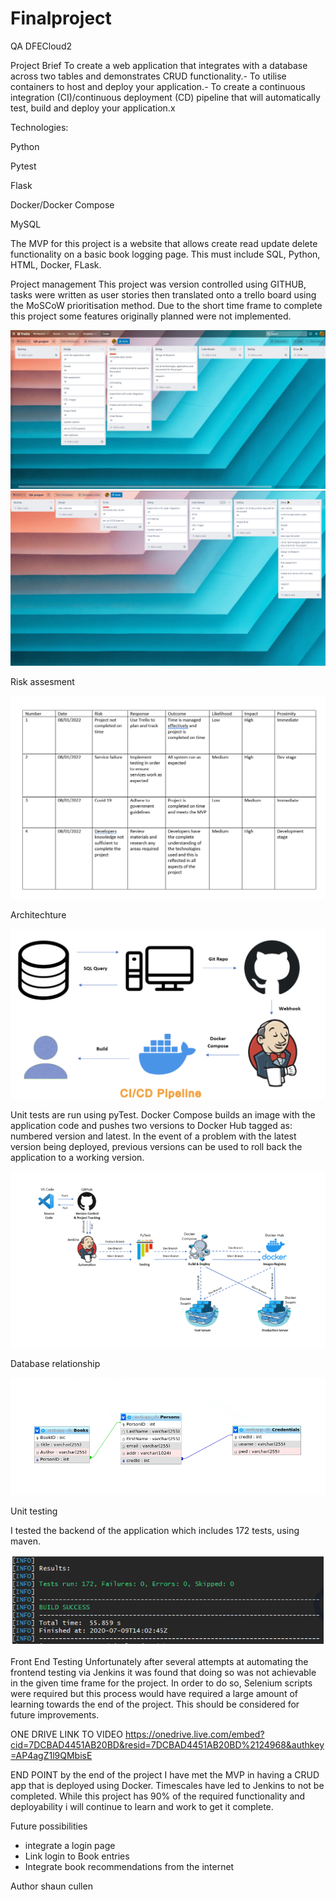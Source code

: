 # Finalproject
QA DFECloud2

Project Brief
To create a web application that integrates with a database across two tables and demonstrates CRUD functionality.-
To utilise containers to host and deploy your application.-
To create a continuous integration (CI)/continuous deployment (CD) pipeline that will automatically test, build and deploy your application.x

Technologies:

Python

Pytest

Flask

Docker/Docker Compose

MySQL


The MVP for this project is a website that allows create read update delete functionality on a basic book logging page.
This must include SQL, Python, HTML, Docker, FLask.

Project management
This project was version controlled using GITHUB, tasks were written as user stories then translated onto a trello board using the MoSCoW 
prioritisation method. Due to the short time frame to complete this project some features originally planned were not implemented.

![trelloboard](/webapp/docs/trellostart.jpeg)
![trelloboard](/webapp/docs/trello2.png)

Risk assesment

![risk](/webapp/docs/risk.png)

Architechture

![pipe](/webapp/docs/pipe.png)


Unit tests are run using pyTest.
Docker Compose builds an image with the application code and pushes two versions to Docker Hub tagged as: numbered version and latest. In the event of a problem with the latest version being deployed, previous versions can be used to roll back the application to a working version.

![arch](/webapp/docs/arch.png)

Database relationship

![db](/webapp/docs/dbr.png)

Unit testing

I tested the backend of the application which includes 172 tests, using maven.

![unit testing](/webapp/docs/unitt.png)

Front End Testing
Unfortunately after several attempts at automating the frontend testing via Jenkins it was found that doing so was not achievable in the given time frame for the project. In order to do so, Selenium scripts were required but this process would have required a large amount of learning towards the end of the project. This should be considered for future improvements.


ONE DRIVE LINK TO VIDEO
https://onedrive.live.com/embed?cid=7DCBAD4451AB20BD&resid=7DCBAD4451AB20BD%2124968&authkey=AP4agZ1l9QMbisE


END POINT
by the end of the project I have met the MVP in having a CRUD app that is deployed using Docker.
Timescales have led to Jenkins to not be completed.
While this project has 90% of the required functionality and deployability i will continue to learn and work to get it complete.

Future possibilities
- integrate a login page 
- Link login to Book entries
- Integrate book recommendations from the internet

Author
shaun cullen
